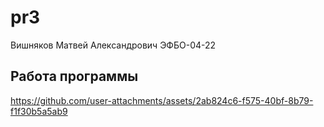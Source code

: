 # pr3

Вишняков Матвей Александрович ЭФБО-04-22

## Работа программы
https://github.com/user-attachments/assets/2ab824c6-f575-40bf-8b79-f1f30b5a5ab9

